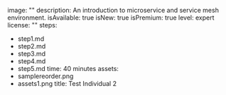 image: ""
description: An introduction to microservice and service mesh environment.
isAvailable: true
isNew: true
isPremium: true
level: expert
license: ""
steps:
 - step1.md
 - step2.md
 - step3.md
 - step4.md
 - step5.md
time: 40 minutes
assets:
 - samplereorder.png
 - assets1.png
title: Test Individual 2